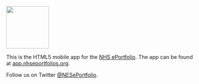<a href="https://app.nhseportfolios.org/">
  <img src="https://app.nhseportfolios.org/apple-touch-icon-iphone-retina.png" width="114px">
</a>

This is the HTML5 mobile app for the [NHS ePortfolio](https://www.nhseportfolios.org/). The app can be found at [app.nhseportfolios.org](https://app.nhseportfolios.org/).

Follow us on Twitter [@NESePortfolio](http://twitter.com/NESePortfolio).